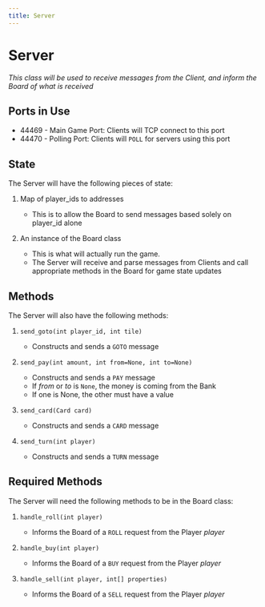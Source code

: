 ```yaml
---
title: Server
---
```


# Server
*This class will be used to receive messages from the Client, and inform the Board of what is received*

## Ports in Use
- 44469 - Main Game Port: Clients will TCP connect to this port
- 44470 - Polling Port: Clients will `POLL` for servers using this port

## State
The Server will have the following pieces of state:

1. Map of player_ids to addresses
    - This is to allow the Board to send messages based solely on player_id alone

2. An instance of the Board class
    - This is what will actually run the game.
    - The Server will receive and parse messages from Clients and call appropriate methods in the Board for game state updates
    
## Methods
The Server will also have the following methods:

1. `send_goto(int player_id, int tile)`
    - Constructs and sends a `GOTO` message

2. `send_pay(int amount, int from=None, int to=None)`
    - Constructs and sends a `PAY` message
    - If _from_ or _to_ is `None`, the money is coming from the Bank
    - If one is None, the other must have a value

3. `send_card(Card card)`
    - Constructs and sends a `CARD` message
    
4. `send_turn(int player)`
    - Constructs and sends a `TURN` message

## Required Methods
The Server will need the following methods to be in the Board class:

1. `handle_roll(int player)`
    - Informs the Board of a `ROLL` request from the Player _player_
    
2. `handle_buy(int player)`
    - Informs the Board of a `BUY` request from the Player _player_
    
3. `handle_sell(int player, int[] properties)`
    - Informs the Board of a `SELL` request from the Player _player_
